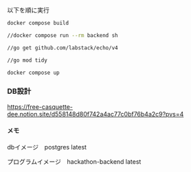 以下を順に実行
```sh
docker compose build

//docker compose run --rm backend sh

//go get github.com/labstack/echo/v4

//go mod tidy 

docker compose up 
```

### DB設計
https://free-casquette-dee.notion.site/d558148d80f742a4ac77c0bf76b4a2c9?pvs=4

#### メモ
dbイメージ　postgres latest 

プログラムイメージ　hackathon-backend latest
